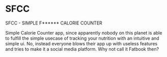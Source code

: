# SFCC
SFCC - SIMPLE F****** CALORIE COUNTER

Simple Calorie Counter app, since apparently nobody on this planet is able to fulfill the simple usecase of tracking your nutrition with an intuitive and simple ui.
No, instead everyone blows their app up with useless features and tries to make it a social media platform.
Why not call it Fatbook then?
